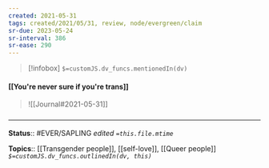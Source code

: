 ```yaml
---
created: 2021-05-31
tags: created/2021/05/31, review, node/evergreen/claim
sr-due: 2023-05-24
sr-interval: 386
sr-ease: 290
---
```

> [!infobox]
`$=customJS.dv_funcs.mentionedIn(dv)`

#### [[You're never sure if you're trans]] 

> ![[Journal#2021-05-31]]
>

### <hr class="footnote"/>

**Status**:: #EVER/SAPLING 
*edited `=this.file.mtime`*

**Topics**:: [[Transgender people]], [[self-love]], [[Queer people]]
*`$=customJS.dv_funcs.outlinedIn(dv, this)`*

